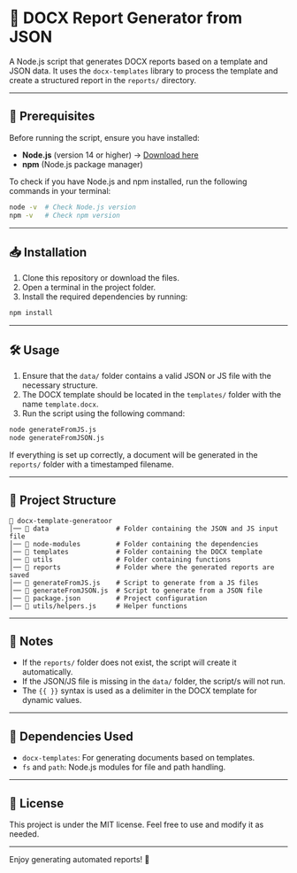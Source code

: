 # 📄 DOCX Report Generator from JSON

A Node.js script that generates DOCX reports based on a template and JSON data. It uses the `docx-templates` library to process the template and create a structured report in the `reports/` directory.

---

## 🚀 Prerequisites

Before running the script, ensure you have installed:

- **Node.js** (version 14 or higher) → [Download here](https://nodejs.org/)
- **npm** (Node.js package manager)

To check if you have Node.js and npm installed, run the following commands in your terminal:

```sh
node -v  # Check Node.js version
npm -v   # Check npm version
```

---

## 📥 Installation

1. Clone this repository or download the files.
2. Open a terminal in the project folder.
3. Install the required dependencies by running:

```sh
npm install
```

---

## 🛠️ Usage

1. Ensure that the `data/` folder contains a valid JSON or JS file with the necessary structure.
2. The DOCX template should be located in the `templates/` folder with the name `template.docx`.
3. Run the script using the following command:

```sh
node generateFromJS.js
node generateFromJSON.js
```

If everything is set up correctly, a document will be generated in the `reports/` folder with a timestamped filename.

---

## 📂 Project Structure

```
📂 docx-template-generatoor
│── 📂 data                 # Folder containing the JSON and JS input file
│── 📂 node-modules         # Folder containing the dependencies
│── 📂 templates            # Folder containing the DOCX template
│── 📂 utils                # Folder containing functions
│── 📂 reports              # Folder where the generated reports are saved
│── 📄 generateFromJS.js    # Script to generate from a JS files
│── 📄 generateFromJSON.js  # Script to generate from a JSON file
│── 📄 package.json         # Project configuration
│── 📄 utils/helpers.js     # Helper functions
```

---

## 📝 Notes

- If the `reports/` folder does not exist, the script will create it automatically.
- If the JSON/JS file is missing in the `data/` folder, the script/s will not run.
- The `{{ }}` syntax is used as a delimiter in the DOCX template for dynamic values.

---

## 📌 Dependencies Used

- `docx-templates`: For generating documents based on templates.
- `fs` and `path`: Node.js modules for file and path handling.

---

## 📜 License

This project is under the MIT license. Feel free to use and modify it as needed.

---

Enjoy generating automated reports! 🚀
